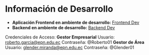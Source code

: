 # Información de Desarrollo

- **Aplicación Frontend en ambiente de desarrollo:** [Frontend Dev](https://frontdev-optiplanepn.azurewebsites.net)
- **Backend en ambiente de desarrollo:** [Backend Dev](http://backdev-optiplanepn.azurewebsites.net)


Credenciales de Acceso:
**Gestor Empresarial**
Usuario: roberto.garcia@epn.edu.ec
Contraseña: @Roberto01
**Gestor de Área**
Usuario: glender.miranda@epn.edu.ec
Contraseña: @Glender01

